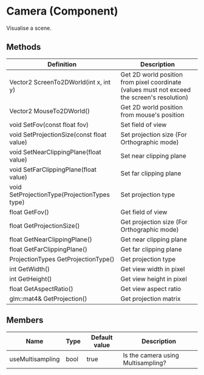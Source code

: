 # Camera (Component)

Visualise a scene.

## Methods
| Definition | Description |
|-|-|
Vector2 ScreenTo2DWorld(int x, int y) | Get 2D world position from pixel coordinate (values must not exceed the screen's resolution)
Vector2 MouseTo2DWorld() | Get 2D world position from mouse's position
void SetFov(const float fov) | Set field of view
void SetProjectionSize(const float value) | Set projection size (For Orthographic mode)
void SetNearClippingPlane(float value) | Set near clipping plane
void SetFarClippingPlane(float value) | Set far clipping plane
void SetProjectionType(ProjectionTypes type) | Set projection type
float GetFov() | Get field of view
float GetProjectionSize() | Get projection size (For Orthographic mode)
float GetNearClippingPlane() | Get near clipping plane
float GetFarClippingPlane() |  Get far clipping plane
ProjectionTypes GetProjectionType() | Get projection type
int GetWidth()  | Get view width in pixel
int GetHeight() | Get view height in pixel
float GetAspectRatio() | Get view aspect ratio
glm::mat4& GetProjection() | Get projection matrix

## Members
| Name | Type | Default value | Description |
|-|-|-|-|
useMultisampling | bool | true | Is the camera using Multisampling?
